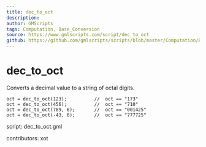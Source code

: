```yaml
---
title: dec_to_oct
description: 
author: GMScripts
tags: Computation, Base_Conversion
source: https://www.gmlscripts.com/script/dec_to_oct
github: https://github.com/gmlscripts/scripts/blob/master/Computation/Base_Conversion/dec_to_oct.gml
---
```


dec_to_oct
==========

Converts a decimal value to a string of octal digits.

    oct = dec_to_oct(123);          //  oct == "173"
    oct = dec_to_oct(456);          //  oct == "710"
    oct = dec_to_oct(789, 6);       //  oct == "001425"
    oct = dec_to_oct(-43, 6);       //  oct == "777725"

script: dec_to_oct.gml

contributors: xot
